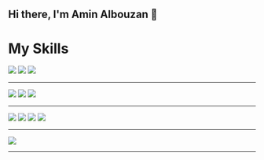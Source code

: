 ## Hi there, I'm Amin Albouzan 👋


<h1>My Skills</h1>

<div >
<img src="https://img.icons8.com/?size=100&id=40670&format=png&color=000000" width:"15px"/>
<img src="https://img.icons8.com/?size=100&id=PXTY4q2Sq2lG&format=png&color=000000" width:"15px"/>
<img src="https://img.icons8.com/?size=100&id=13679&format=png&color=000000" width:"15px"/>
</div>

<hr/>


<div >
<img src="https://img.icons8.com/?size=100&id=20909&format=png&color=000000" width:"15px"/>
<img src="https://img.icons8.com/?size=100&id=21278&format=png&color=000000" width:"15px"/>
<img src="https://img.icons8.com/?size=100&id=EzPCiQUqWWEa&format=png&color=000000" width:"15px"/>
</div>

<hr/>


<div >
<img src="https://img.icons8.com/?size=100&id=123603&format=png&color=000000" width:"15px"/>
<img src="https://img.icons8.com/?size=100&id=jD-fJzVguBmw&format=png&color=000000" width:"15px"/>
<img src="https://img.icons8.com/?size=100&id=54087&format=png&color=000000" width:"15px"/>
<img src="https://img.icons8.com/?size=100&id=PZQVBAxaueDJ&format=png&color=000000" width:"15px"/>
</div>

<hr/>


<div >
<img src="https://img.icons8.com/?size=100&id=9nLaR5KFGjN0&format=png&color=000000" width:"15px"/>

</div>


<hr/>

